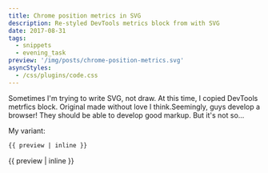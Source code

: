 ```yaml
---
title: Chrome position metrics in SVG
description: Re-styled DevTools metrics block from with SVG
date: 2017-08-31
tags:
  - snippets
  - evening_task
preview: '/img/posts/chrome-position-metrics.svg'
asyncStyles:
  - /css/plugins/code.css
---
```


Sometimes I'm trying to write SVG, not draw. At this time, I copied DevTools metrfics block. Original made without love I think.Seemingly, guys develop a browser! They should be able to develop good markup. But it's not so…

My variant:

```html
{{ preview | inline }}
```

{{ preview | inline }}
